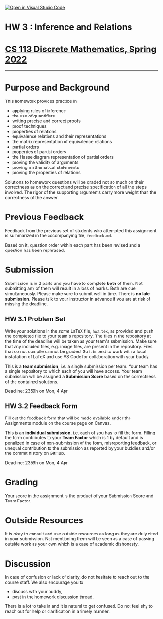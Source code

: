 [![Open in Visual Studio Code](https://classroom.github.com/assets/open-in-vscode-c66648af7eb3fe8bc4f294546bfd86ef473780cde1dea487d3c4ff354943c9ae.svg)](https://classroom.github.com/online_ide?assignment_repo_id=7551063&assignment_repo_type=AssignmentRepo)
# HW 3 : Inference and Relations
# [CS 113 Discrete Mathematics, Spring 2022](https://hulms.instructure.com/courses/1898)

-------

# Purpose and Background
This homework provides practice in
- applying rules of inference
- the use of quantifiers
- writing precise and correct proofs
- proof techniques
- properties of relations
- equivalence relations and their representations
- the matrix representation of equivalence relations
- partial orders
- properties of partial orders
- the Hasse diagram representation of partial orders
- proving the validity of arguments
- proving mathematical statements
- proving the properties of relations

Solutions to homework questions will be graded not so much on their correctness as on the correct and precise specification of all the steps involved. The rigor of the supporting arguments carry more weight than the correctness of the answer.

# Previous Feedback

Feedback from the previous set of students who attempted this assignment is summarized in the accompanying file, `feedback.md`.

Based on it, question order within each part has been revised and a question has been rephrased.

# Submission
Submission is in 2 parts and you have to complete __both__ of them. Not submitting any of them will result in a loss of marks. Both are due simultaneously. Please make sure to submit well in time. There is __no late submission__. Please talk to your instructor in advance if you are at risk of missing the deadline.

## HW 3.1 Problem Set
Write your solutions in the _same_ LaTeX file, `hw3.tex`, as provided and push the completed file to your team's repository. The files in the repository at the time of the deadline will be taken as your team's submission. Make sure that any included files, e.g. image files, are present in the repository. Files that do not compile cannot be graded. So it is best to work with a local installation of LaTeX and use VS Code for collaboration with your buddy.

This is a __team submission__, i.e. a single submission per team. Your team has a single repository to which each of you will have access. Your team submission will be assigned a __Submission Score__ based on the correctness of the contained solutions.

Deadline: 2359h on Mon, 4 Apr

## HW 3.2 Feedback Form
Fill out the feedback form that will be made available under the Assignments module on the course page on Canvas.

This is an __individual submission__, i.e. each of you has to fill the form. Filling the form contributes to your __Team Factor__ which is 1 by default and is penalized in case of non-submission of the form,  misreporting feedback, or unequal contribution to the submission as reported by your buddies and/or the commit history on GitHub.

Deadline: 2359h on Mon, 4 Apr

# Grading

Your score in the assignment is the product of your Submission Score and Team Factor.

# Outside Resources
It is okay to consult and use outside resources as long as they are duly cited in your submission. Not mentioning them will be seen as a case of passing outside work as your own which is a case of academic dishonesty.

# Discussion

In case of confusion or lack of clarity, do not hesitate to reach out to the course staff. We also encourage you to

- discuss with your buddy,
- post in the homework discussion thread.

There is a lot to take in and it is natural to get confused. Do not feel shy to reach out for help or clarification in a timely manner.
